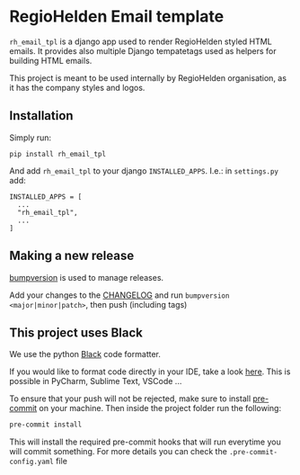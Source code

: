 # RegioHelden Email template

`rh_email_tpl` is a django app used to render RegioHelden styled HTML emails. It provides also multiple Django 
tempatetags used as helpers for building HTML emails.

This project is meant to be used internally by RegioHelden organisation, as it has the company styles and logos.

## Installation

Simply run:
```
pip install rh_email_tpl
```

And add `rh_email_tpl` to your django `INSTALLED_APPS`. I.e.: in `settings.py` add:
```
INSTALLED_APPS = [
  ...
  "rh_email_tpl",
  ...
]
```

## Making a new release

[bumpversion](https://github.com/peritus/bumpversion) is used to manage releases.

Add your changes to the [CHANGELOG](./CHANGELOG.md) and run `bumpversion <major|minor|patch>`, then push (including tags)

## This project uses Black

We use the python [Black](https://black.readthedocs.io/en/stable/) code formatter.

If you would like to format code directly in your IDE, take a look [here](https://black.readthedocs.io/en/stable/editor_integration.html). This is possible in PyCharm, Sublime Text, VSCode ...

To ensure that your push will not be rejected, make sure to install [pre-commit](https://pre-commit.com/#install) on your machine.
Then inside the project folder run the following:
```sh
pre-commit install
```

This will install the required pre-commit hooks that will run everytime you will commit something.
For more details you can check the `.pre-commit-config.yaml` file